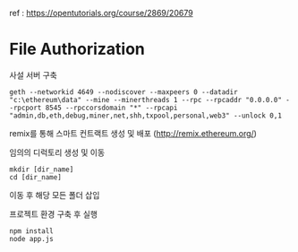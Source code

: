 ref : https://opentutorials.org/course/2869/20679

# File Authorization

사설 서버 구축
```
geth --networkid 4649 --nodiscover --maxpeers 0 --datadir "c:\ethereum\data" --mine --minerthreads 1 --rpc --rpcaddr "0.0.0.0" --rpcport 8545 --rpccorsdomain "*" --rpcapi "admin,db,eth,debug,miner,net,shh,txpool,personal,web3" --unlock 0,1
```

remix를 통해 스마트 컨트랙트 생성 및 배포 (http://remix.ethereum.org/)

임의의 디럭토리 생성 및 이동
```
mkdir [dir_name]
cd [dir_name]
```

이동 후 해당 모든 폴더 삽입

프로젝트 환경 구축 후 실행
```
npm install
node app.js
```
